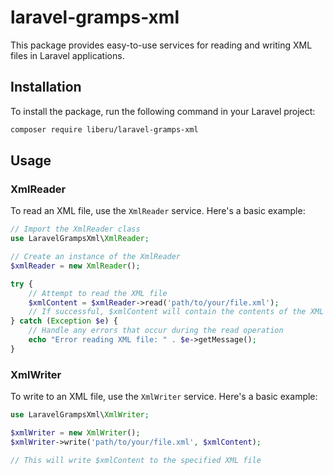 # laravel-gramps-xml

This package provides easy-to-use services for reading and writing XML files in Laravel applications.

## Installation

To install the package, run the following command in your Laravel project:

```bash
composer require liberu/laravel-gramps-xml
```

## Usage

### XmlReader

To read an XML file, use the `XmlReader` service. Here's a basic example:

```php
// Import the XmlReader class
use LaravelGrampsXml\XmlReader;

// Create an instance of the XmlReader
$xmlReader = new XmlReader();

try {
    // Attempt to read the XML file
    $xmlContent = $xmlReader->read('path/to/your/file.xml');
    // If successful, $xmlContent will contain the contents of the XML file
} catch (Exception $e) {
    // Handle any errors that occur during the read operation
    echo "Error reading XML file: " . $e->getMessage();
}
```

### XmlWriter

To write to an XML file, use the `XmlWriter` service. Here's a basic example:

```php
use LaravelGrampsXml\XmlWriter;

$xmlWriter = new XmlWriter();
$xmlWriter->write('path/to/your/file.xml', $xmlContent);

// This will write $xmlContent to the specified XML file
```